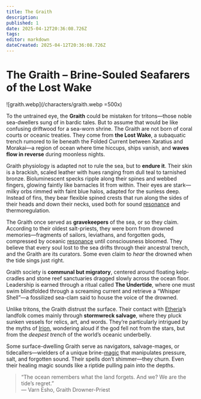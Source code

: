 ```yaml
---
title: The Graith
description: 
published: 1
date: 2025-04-12T20:36:08.726Z
tags: 
editor: markdown
dateCreated: 2025-04-12T20:36:08.726Z
---
```


# The Graith – Brine-Souled Seafarers of the Lost Wake

![graith.webp](/characters/graith.webp =500x)

To the untrained eye, the **Graith** could be mistaken for tritons—those noble sea-dwellers sung of in bardic tales. But to assume that would be like confusing driftwood for a sea-worn shrine. The Graith are not born of coral courts or oceanic treaties. They come from **the Lost Wake**, a subaquatic trench rumored to lie beneath the Folded Current between Xaratius and Morakai—a region of ocean where time hiccups, ships vanish, and **waves flow in reverse** during moonless nights.

Graith physiology is adapted not to rule the sea, but to **endure it**. Their skin is a brackish, scaled leather with hues ranging from dull teal to tarnished bronze. Bioluminescent specks ripple along their spines and webbed fingers, glowing faintly like barnacles lit from within. Their eyes are stark—milky orbs rimmed with faint blue halos, adapted for the sunless deep. Instead of fins, they bear flexible spined crests that run along the sides of their heads and down their necks, used both for sound [resonance](/structure/mechanic/resonance.md) and thermoregulation.

The Graith once served as **gravekeepers** of the sea, or so they claim. According to their oldest salt-priests, they were born from drowned memories—fragments of sailors, leviathans, and forgotten gods, compressed by oceanic [resonance](/structure/mechanic/resonance.md) until consciousness bloomed. They believe that every soul lost to the sea drifts through their ancestral trench, and the Graith are its curators. Some even claim to *hear* the drowned when the tide sings just right.

Graith society is **communal but migratory**, centered around floating kelp-cradles and stone reef sanctuaries dragged slowly across the ocean floor. Leadership is earned through a ritual called **The Undertide**, where one must swim blindfolded through a screaming current and retrieve a “Whisper Shell”—a fossilized sea-clam said to house the voice of the drowned.

Unlike tritons, the Graith distrust the surface. Their contact with [Etheria](/etheria.md)’s landfolk comes mainly through **stormwreck salvage**, where they pluck sunken vessels for relics, art, and words. They’re particularly intrigued by the myths of [Irion](/being/deity/irion.md), wondering aloud if the god fell not from the stars, but from the *deepest trench* of the world’s oceanic underbelly.

Some surface-dwelling Graith serve as navigators, salvage-mages, or tidecallers—wielders of a unique brine-[magic](/structure/mechanic/magic.md) that manipulates pressure, salt, and forgotten sound. Their spells don’t shimmer—they churn. Even their healing magic sounds like a riptide pulling pain into the depths.

> “The ocean remembers what the land forgets. And we? We are the tide’s regret.”  
> — Varn Esho, Graith Drowner-Priest
